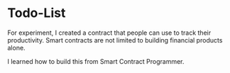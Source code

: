 # Todo-List
For experiment, I created a contract that people can use to track their productivity. Smart contracts are not limited to building financial products alone.

I learned how to build this from Smart Contract Programmer.
